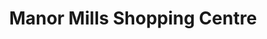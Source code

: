 ---
title: "Manor Mills Shopping Centre"
url: /maynooth/manor-mills-shopping-centre-mill-street-2/
shop: department store
---